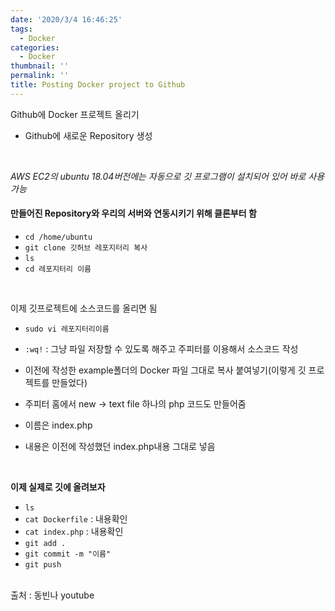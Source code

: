 ```yaml
---
date: '2020/3/4 16:46:25'
tags:
  - Docker
categories:
  - Docker
thumbnail: ''
permalink: ''
title: Posting Docker project to Github
---
```


Github에 Docker 프로젝트 올리기

<!-- more -->

* Github에 새로운 Repository 생성

<br>

*AWS EC2의 ubuntu 18.04버전에는 자동으로 깃 프로그램이 설치되어 있어 바로 사용가능*

#### 만들어진 Repository와 우리의 서버와 연동시키기 위해 클론부터 함

* `cd /home/ubuntu`
* `git clone 깃허브 레포지터리 복사`
* `ls`
* `cd 레포지터리 이름`

<br>

이제 깃프로젝트에 소스코드를 올리면 됨
* `sudo vi 레포지터리이름`
* `:wq!`  : 그냥 파일 저장할 수 있도록 해주고 주피터를 이용해서 소스코드 작성
* 이전에 작성한 example폴더의 Docker 파일 그대로 복사 붙여넣기(이렇게 깃 프로젝트를 만들었다)

* 주피터 홈에서 new -> text file   하나의 php 코드도 만들어줌
* 이름은 index.php
* 내용은 이전에 작성했던 index.php내용 그대로 넣음

<br>

__이제 실제로 깃에 올려보자__

* `ls`
* `cat Dockerfile` : 내용확인
* `cat index.php` : 내용확인
* `git add .`
* `git commit -m "이름"`
* `git push`
 


<br>
출처 : 동빈나 youtube
